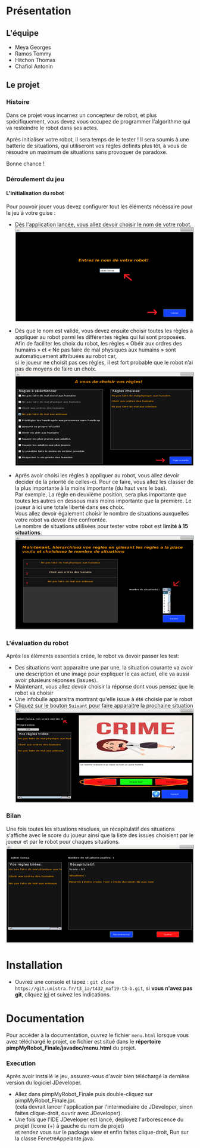 # Présentation

## L'équipe

- Meya Georges
- Ramos Tommy
- Hitchon Thomas
- Chafiol Antonin

## Le projet

### Histoire

Dans ce projet vous incarnez un concepteur de robot, et plus spécifiquement,
vous devez vous occupez de programmer l'algorithme qui va resteindre le robot dans ses actes.

Après initialiser votre robot, il sera temps de le tester ! Il sera soumis à une batterie de situations, qui utiliseront
vos régles définits plus tôt, à vous de résoudre un maximum de situations sans provoquer de paradoxe.

Bonne chance !


### Déroulement du jeu
#### L'initialisation du robot
Pour pouvoir jouer vous devez configurer tout les éléments nécéssaire pour le jeu à votre guise :

- Dès l'application lancée, vous allez devoir choisir le nom de votre robot. <br>
![Image Nom](/ressources/Images/Tuto_Nom.png)

- Dès que le nom est validé, vous devez ensuite choisir toutes les règles à appliquer au robot parmi les différentes règles qui lui sont proposées.
Afin de faciliter les choix du robot, les règles « Obéir aux ordres des humains » et « Ne pas faire de mal physiques aux humains » sont automatiquement attribuées au robot car, <br> si le joueur ne choisit pas ces règles, il est fort probable que le robot n’ai pas de moyens de faire un choix.
![Image Regles](/ressources/Images/Tuto_Regles.png)

- Après avoir choisi les règles à appliquer au robot, vous allez devoir décider de la priorité de celles-ci.
Pour ce faire, vous allez les classer de la plus importante à la moins importante (du haut vers le bas). <br>
Par exemple, La règle en deuxième position, sera plus importante que toutes les autres en dessous mais moins importante que la première. Le joueur à ici une totale liberté dans ses choix. <br>
Vous allez devoir également choisir le nombre de situations auxquelles votre robot va devoir être confrontée. <br>
Le nombre de situations utilisées pour tester votre robot est __limité à 15 situations__.
![Image Hierarchisation](/ressources/Images/TUTO_Hierarchisation.png)

### L'évaluation du robot
Après les éléments essentiels créée, le robot va devoir passer les test:

- Des situations vont apparaitre une par une, la situation courante va avoir une description et une image pour expliquer le cas actuel, elle va aussi avoir plusieurs réponses (issues).
- Maintenant, vous allez devoir choisir la réponse dont vous pensez que le robot va choisir
- Une infobulle apparaitra montrant qu'elle issue à été choisie par le robot
- Cliquez sur le bouton `Suivant` pour faire apparaitre la prochaine situation
![Image Situation](/ressources/Images/Tuto_situation.png)

### Bilan
Une fois toutes les situations résolues, un récapitulatif des situations s'affiche avec le score du joueur ainsi que la liste des issues choisient par le joueur et par le robot pour chaques situations.
![Image Bilan](/ressources/Images/TUTO_Bilan.png)

# Installation

* Ouvrez une console et tapez : `git clone https://git.unistra.fr/t3_ia/t432_maf19-t3-b.git`, si **vous n'avez pas git**, cliquez [ici](https://git-scm.com/downloads) et suivez les indications.

# Documentation

Pour accéder à la documentation, ouvrez le fichier `menu.html` lorsque vous avez téléchargé le projet, ce fichier est situé dans le **répertoire pimpMyRobot_Finale/javadoc/menu.html** du projet.

### Execution
Après avoir installé le jeu, assurez-vous d'avoir bien téléchargé la dernière version du logiciel JDeveloper. <br>
- Allez dans pimpMyRobot_Finale puis double-cliquez sur pimpMyRobot_Finale.jpr. <br>
  (cela devrait lancer l'application par l'intermediaire de JDeveloper, sinon faites clique-droit, ouvrir avec JDeveloper).
- Une fois que l'IDE JDeveloper est lancé, déployez l'arborescence du projet (icone (+) à gauche du nom de projet) <br>
  et rendez vous sur le package view et enfin faites clique-droit, Run sur la classe FenetreAppelante.java.
